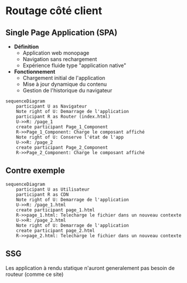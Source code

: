 # Routage côté client

## Single Page Application (SPA)

- **Définition**
  - Application web monopage
  - Navigation sans rechargement
  - Expérience fluide type "application native"
- **Fonctionnement**
  - Chargement initial de l'application
  - Mise à jour dynamique du contenu
  - Gestion de l'historique du navigateur

```mermaid
sequenceDiagram
    participant U as Navigateur
    Note right of U: Demarrage de l'application
    participant R as Router (index.html)
    U->>R: /page_1
    create participant Page_1_Component
    R->>Page_1_Component: Charge le composant affiché
    Note right of U: Conserve l'état de l'app
    U->>R: /page_2
    create participant Page_2_Component
    R->>Page_2_Component: Charge le composant affiché
```

## Contre exemple

```mermaid
sequenceDiagram
    participant U as Utilisateur
    participant R as CDN
    Note right of U: Demarrage de l'application
    U->>R: /page_1.html
    create participant page_1.html
    R->>page_1.html: Telecharge le fichier dans un nouveau contexte
    U->>R: /page_2.html
    Note right of U: Demarrage de l'application
    create participant page_2.html
    R->>page_2.html: Telecharge le fichier dans un nouveau contexte
```

## SSG

Les application à rendu statique n'auront generalement pas besoin de routeur (comme ce site)
